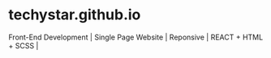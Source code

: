 # techystar.github.io
Front-End Development | Single Page Website | Reponsive | REACT + HTML + SCSS |  
